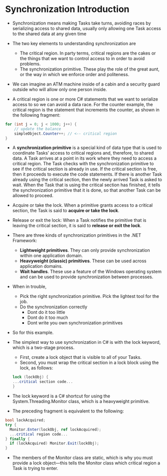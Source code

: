 # Synchronization Introduction

- Synchronization means making Tasks take turns, avoiding races by serializing access to shared data, usually only allowing one Task access to the shared data at any given time

- The two key elements to understanding synchronization are 
  - The critical region. In party terms, critical regions are the cakes or the things that we want to control access to in order to avoid problems.
  - The synchronization primitive. These play the role of the great aunt, or the way in which we enforce order and politeness.

- We can imagine an ATM machine inside of a cabin and a security guard outside who will allow only one person inside.

- A critical region is one or more C# statements that we want to serialize access to so we can avoid a data race. For the counter example, the critical region is the statement that increments the
counter, as shown in the following fragment:

```cs
for (int j = 0; j < 1000; j++) {
    // update the balance
    simpleObject.Counter++; // <-- critical region
}
```

- A **synchronization primitive** is a special kind of data type that is used to coordinate Tasks’ access to critical regions and, therefore, to shared data. A Task arrives at a point in its work where they need to access a critical region. The Task checks with the synchronization primitive to see if the critical section is already in use. If the critical section is free, then it proceeds to execute the code statements. If there is another Task already using the critical section, then the newly arrived Task is asked to wait. When the Task that is using the critical section has finished, it tells the synchronization primitive that it is done, so that another Task can be allowed to proceed.

- Acquire or take the lock. When a primitive grants access to a critical section, the Task is said to **acquire or take the lock**. 
- Release or exit the lock: When a Task notifies the primitive that is leaving the critical section, it is said to **release or exit the lock**.

- There are three kinds of synchronization primitives in the .NET Framework:
  - **Lightweight primitives**. They can only provide synchronization within one application domain.
  - **Heavyweight (classic) primitives**. These can be used across application domains.
  - **Wait handles**. These use a feature of the Windows operating system and can be used to provide synchronization between processes.

- When in trouble, 
  - Pick the right synchronization primitive. Pick the lightest tool for the job.
  - Do the synchronization correctly
    - Dont do it too little
    - Dont do it too much 
    - Dont write you own synchronization primitives

- So for this example.

- The simplest way to use synchronization in C# is with the lock keyword, which is a two-stage process. 
  - First, create a lock object that is visible to all of your Tasks. 
  - Second, you must wrap the critical section in a lock block using the lock, as follows:

  ```cs
  lock (lockObj) {
  ...critical section code...
  }
  ```

- The lock keyword is a C# shortcut for using the System.Threading.Monitor class, which is a heavyweight primitive.

- The preceding fragment is equivalent to the following:
 
```cs 
bool lockAcquired;
try {
  Monitor.Enter(lockObj, ref lockAcquired);
  ...critical region code...
} finally {
  if (lockAcquired) Monitor.Exit(lockObj);
}
```

- The members of the Monitor class are static, which is why you must provide a lock object—this tells the Monitor class which critical region a Task is trying to enter.


